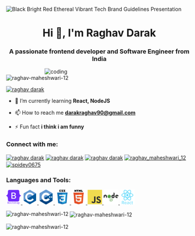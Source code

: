 ![Black Bright Red Ethereal Vibrant Tech Brand Guidelines Presentation](https://github.com/user-attachments/assets/ab6591af-0bf5-4b48-bf14-e5915c7a5173)

<h1 align="center">Hi 👋, I'm Raghav Darak</h1>
<h3 align="center">A passionate frontend developer and Software Engineer from India</h3>

<img align="right" alt="coding" width="400" src ="https://encrypted-tbn0.gstatic.com/images?q=tbn:ANd9GcSAoTJjowRE6qWDsYQUKreaDKJCB0hDKtUBCQ&s">

<p align="left"> <img src="https://komarev.com/ghpvc/?username=raghav-maheshwari-12&label=Profile%20views&color=0e75b6&style=flat" alt="raghav-maheshwari-12" /> </p>

<p align="left"> <a href="https://twitter.com/raghav darak" target="blank"><img src="https://img.shields.io/twitter/follow/raghav darak?logo=twitter&style=for-the-badge" alt="raghav darak" /></a> </p>

- 🌱 I’m currently learning **React, NodeJS**

- 📫 How to reach me **darakraghav90@gmail.com**

- ⚡ Fun fact **i think i am funny**

<h3 align="left">Connect with me:</h3>
<p align="left">
<a href="https://twitter.com/raghav darak" target="blank"><img align="center" src="https://raw.githubusercontent.com/rahuldkjain/github-profile-readme-generator/master/src/images/icons/Social/twitter.svg" alt="raghav darak" height="30" width="40" /></a>
<a href="https://linkedin.com/in/raghav darak" target="blank"><img align="center" src="https://raw.githubusercontent.com/rahuldkjain/github-profile-readme-generator/master/src/images/icons/Social/linked-in-alt.svg" alt="raghav darak" height="30" width="40" /></a>
<a href="https://fb.com/raghav darak" target="blank"><img align="center" src="https://raw.githubusercontent.com/rahuldkjain/github-profile-readme-generator/master/src/images/icons/Social/facebook.svg" alt="raghav darak" height="30" width="40" /></a>
<a href="https://www.leetcode.com/raghav_maheshwari_12" target="blank"><img align="center" src="https://raw.githubusercontent.com/rahuldkjain/github-profile-readme-generator/master/src/images/icons/Social/leet-code.svg" alt="raghav_maheshwari_12" height="30" width="40" /></a>
<a href="https://discord.gg/spidey0675" target="blank"><img align="center" src="https://raw.githubusercontent.com/rahuldkjain/github-profile-readme-generator/master/src/images/icons/Social/discord.svg" alt="spidey0675" height="30" width="40" /></a>
</p>

<h3 align="left">Languages and Tools:</h3>
<p align="left"> <a href="https://getbootstrap.com" target="_blank" rel="noreferrer"> <img src="https://raw.githubusercontent.com/devicons/devicon/master/icons/bootstrap/bootstrap-plain-wordmark.svg" alt="bootstrap" width="40" height="40"/> </a> <a href="https://www.cprogramming.com/" target="_blank" rel="noreferrer"> <img src="https://raw.githubusercontent.com/devicons/devicon/master/icons/c/c-original.svg" alt="c" width="40" height="40"/> </a> <a href="https://www.w3schools.com/cpp/" target="_blank" rel="noreferrer"> <img src="https://raw.githubusercontent.com/devicons/devicon/master/icons/cplusplus/cplusplus-original.svg" alt="cplusplus" width="40" height="40"/> </a> <a href="https://www.w3schools.com/css/" target="_blank" rel="noreferrer"> <img src="https://raw.githubusercontent.com/devicons/devicon/master/icons/css3/css3-original-wordmark.svg" alt="css3" width="40" height="40"/> </a> <a href="https://www.w3.org/html/" target="_blank" rel="noreferrer"> <img src="https://raw.githubusercontent.com/devicons/devicon/master/icons/html5/html5-original-wordmark.svg" alt="html5" width="40" height="40"/> </a> <a href="https://developer.mozilla.org/en-US/docs/Web/JavaScript" target="_blank" rel="noreferrer"> <img src="https://raw.githubusercontent.com/devicons/devicon/master/icons/javascript/javascript-original.svg" alt="javascript" width="40" height="40"/> </a> <a href="https://nodejs.org" target="_blank" rel="noreferrer"> <img src="https://raw.githubusercontent.com/devicons/devicon/master/icons/nodejs/nodejs-original-wordmark.svg" alt="nodejs" width="40" height="40"/> </a> <a href="https://reactjs.org/" target="_blank" rel="noreferrer"> <img src="https://raw.githubusercontent.com/devicons/devicon/master/icons/react/react-original-wordmark.svg" alt="react" width="40" height="40"/> </a> </p>

<p><img align="left" src="https://github-readme-stats.vercel.app/api/top-langs?username=raghav-maheshwari-12&show_icons=true&locale=en&layout=compact" alt="raghav-maheshwari-12" /></p>

<p>&nbsp;<img align="center" src="https://github-readme-stats.vercel.app/api?username=raghav-maheshwari-12&show_icons=true&locale=en" alt="raghav-maheshwari-12" /></p>

<p><img align="center" src="https://github-readme-streak-stats.herokuapp.com/?user=raghav-maheshwari-12&" alt="raghav-maheshwari-12" /></p>
